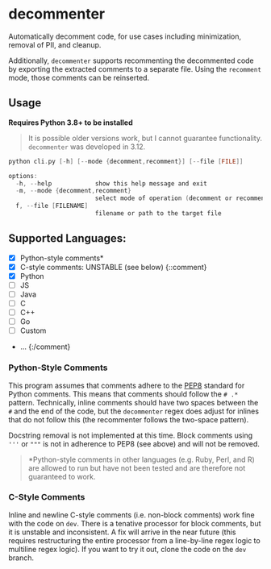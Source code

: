 # decommenter
Automatically decomment code, for use cases including minimization, removal of PII, and cleanup.

Additionally, `decommenter` supports recommenting the decommented code by exporting the extracted comments to a separate file. Using the `recomment` mode, those comments can be reinserted.

## Usage

**Requires Python 3.8+ to be installed** 

> It is possible older versions work, but I cannot guarantee functionality. `decommenter` was developed in 3.12.
```c
python cli.py [-h] [--mode {decomment,recomment}] [--file [FILE]]

options:
  -h, --help            show this help message and exit
  -m, --mode {decomment,recomment}
                        select mode of operation (decomment or recomment)
  f, --file [FILENAME]
                        filename or path to the target file
```

## Supported Languages:

- [X] Python-style comments*
- [X] C-style comments: UNSTABLE (see below)
{::comment}
- [X] Python
- [ ] JS
- [ ] Java
- [ ] C
- [ ] C++
- [ ] Go
- [ ] Custom
- ...
{:/comment}

### Python-Style Comments

This program assumes that comments adhere to the [PEP8](https://peps.python.org/pep-0008/#comments) standard for Python comments. This means that comments should follow the `# .*` pattern. Technically, inline comments should have two spaces between the `#` and the end of the code, but the `decommenter` regex does adjust for inlines that do not follow this (the recommenter follows the two-space pattern). 

Docstring removal is not implemented at this time. Block comments using `'''` or `"""` is not in adherence to PEP8 (see above) and will not be removed.

> *Python-style comments in other languages (e.g. Ruby, Perl, and R) are allowed to run but have not been tested and are therefore not guaranteed to work.

### C-Style Comments

Inline and newline C-style comments (i.e. non-block comments) work fine with the code on `dev`. There is a tenative processor for block comments, but it is unstable and inconsistent. A fix will arrive in the near future (this requires restructuring the entire processor from a line-by-line regex logic to multiline regex logic). If you want to try it out, clone the code on the `dev` branch.

